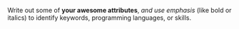 Write out some of **your awesome attributes**, _and use emphasis_ (like bold or italics) to identify keywords, programming languages, or skills. 
